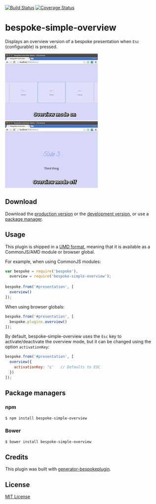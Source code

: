[![Build Status](https://secure.travis-ci.org/fegemo/bespoke-overview.png?branch=master)](https://travis-ci.org/fegemo/bespoke-overview) [![Coverage Status](https://coveralls.io/repos/fegemo/bespoke-overview/badge.png)](https://coveralls.io/r/fegemo/bespoke-overview)

# bespoke-simple-overview

Displays an overview version of a bespoke presentation when `Esc` (configurable)
is pressed.

![Presentation with the overview mode off, showing one slide - the current one](docs/overview-mode-off.png)
![Presentation with the overview mode on, showing about 5 slides](docs/overview-mode-on.png)

## Download

Download the [production version][min] or the [development version][max], or use a [package manager](#package-managers).

[min]: https://raw.github.com/fegemo/bespoke-simple-overview/master/dist/bespoke-simple-overview.min.js
[max]: https://raw.github.com/fegemo/bespoke-simple-overview/master/dist/bespoke-simple-overview.js

## Usage

This plugin is shipped in a [UMD format](https://github.com/umdjs/umd), meaning that it is available as a CommonJS/AMD module or browser global.

For example, when using CommonJS modules:

```js
var bespoke = require('bespoke'),
  overview = require('bespoke-simple-overview');

bespoke.from('#presentation', [
  overview()
]);
```

When using browser globals:

```js
bespoke.from('#presentation', [
  bespoke.plugins.overview()
]);
```

By default, bespoke-simple-overview uses the `Esc` key to activate/deactivate the
overview mode, but it can be changed using the option `activationKey`:

```js
bespoke.from('#presentation', [
  overview({
    activationKey: 'c'   // Defaults to ESC
  })
]);
```

## Package managers

### npm

```bash
$ npm install bespoke-simple-overview
```

### Bower

```bash
$ bower install bespoke-simple-overview
```

## Credits

This plugin was built with [generator-bespokeplugin](https://github.com/markdalgleish/generator-bespokeplugin).

## License

[MIT License](http://en.wikipedia.org/wiki/MIT_License)
